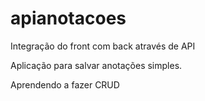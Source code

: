 # apianotacoes

Integração do front com back através de API

Aplicação para salvar anotações simples.

Aprendendo a fazer CRUD
